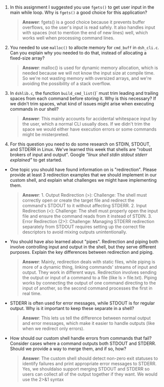 1. In this assignment I suggested you use `fgets()` to get user input in the main while loop. Why is `fgets()` a good choice for this application?

    > **Answer**:  fgets() is a good choice because it prevents buffer overflows, so the user's input is read safely. It also handles input with spaces (not to mention the end of new lines) well, which works well when processing command lines.

2. You needed to use `malloc()` to allocte memory for `cmd_buff` in `dsh_cli.c`. Can you explain why you needed to do that, instead of allocating a fixed-size array?

    > **Answer**:  malloc() is used for dynamic memory allocation, which is needed because we will not know the input size at compile time. So we're not wasting memory with oversized arrays, and we're avoiding the possibility of a stack overflow.

3. In `dshlib.c`, the function `build_cmd_list(`)` must trim leading and trailing spaces from each command before storing it. Why is this necessary? If we didn't trim spaces, what kind of issues might arise when executing commands in our shell?

    > **Answer**:  This mainly accounts for accidental whitespace input by the user, which a normal CLI usually does. If we didn't trim the space we would either have execution errors or some commands might be misterpreted.

4. For this question you need to do some research on STDIN, STDOUT, and STDERR in Linux. We've learned this week that shells are "robust brokers of input and output". Google _"linux shell stdin stdout stderr explained"_ to get started.

- One topic you should have found information on is "redirection". Please provide at least 3 redirection examples that we should implement in our custom shell, and explain what challenges we might have implementing them.

    > **Answer**:  1. Output Redirection (>): Challenge: The shell must correctly open or create the target file and redirect the command's STDOUT to it without affecting STDERR. 2. Input Redirection (<): Challenge: The shell must properly open the input file and ensure the command reads from it instead of STDIN. 3. Error Redirection (2>): Challenge: Managing STDERR redirection separately from STDOUT requires setting up the correct file descriptors to avoid mixing outputs unintentionally.

- You should have also learned about "pipes". Redirection and piping both involve controlling input and output in the shell, but they serve different purposes. Explain the key differences between redirection and piping.

    > **Answer**:  Mainly, redirection deals with static files, while piping is more of a dynamic thing, linking commands' streams of input and output. They work in different ways. Redirection involves sending the output or input of a command to a file (like ls > file.txt). Piping works by connecting the output of one command directing to the input of another, so the second command processes the first in real time.

- STDERR is often used for error messages, while STDOUT is for regular output. Why is it important to keep these separate in a shell?

    > **Answer**:  This lets us tell the difference between normal output and error messages, which make it easier to handle outputs (like when we redirect only errors).

- How should our custom shell handle errors from commands that fail? Consider cases where a command outputs both STDOUT and STDERR. Should we provide a way to merge them, and if so, how?

    > **Answer**:  The custom shell should detect non-zero exit statuses to identify failures and print appropriate error messages to STDERR. Yes, we shouldalso support merging STDOUT and STDERR so users can collect all of the output together if they want. We would use the 2>&1 syntax
